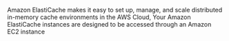 Amazon ElastiCache makes it easy to set up, manage, and scale distributed in-memory cache environments in the AWS Cloud, Your Amazon ElastiCache instances are designed to be accessed through an Amazon EC2 instance
